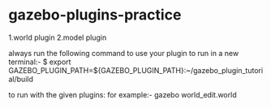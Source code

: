 # gazebo-plugins-practice

1.world plugin
2.model plugin

always run the following command to use your plugin to run in a new terminal:-
$ export GAZEBO_PLUGIN_PATH=${GAZEBO_PLUGIN_PATH}:~/gazebo_plugin_tutorial/build

to run with the given plugins:
for example:-
gazebo world_edit.world

